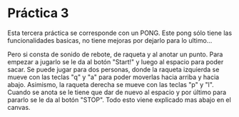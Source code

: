 # Práctica 3

Esta tercera práctica se corresponde con un PONG. Este pong sólo tiene las funcionalidades basicas, no tiene mejoras por dejarlo para lo ultimo...

Pero si consta de sonido de rebote, de raqueta y al anotar un punto. Para empezar a jugarlo se le da al botón "Start!" y luego al espacio para poder sacar. Se puede jugar para dos personas, donde la raqueta izquierda se mueve con las teclas "q" y "a" para poder moverlas hacia arriba y hacia abajo. Asimismo, la raqueta derecha se mueve con las teclas "p" y "l". Cuando se anota se le tiene que dar de nuevo al espacio y por último para pararlo se le da al botón "STOP". Todo esto viene explicado mas abajo en el canvas.
